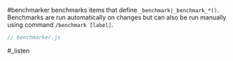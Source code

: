 #benchmarker benchmarks items that define `_benchmark|_benchmark_*()`. Benchmarks are run automatically on changes but can also be run manually using command `/benchmark [label]`.

```js_removed:benchmarker.js
// benchmarker.js
```

#_listen